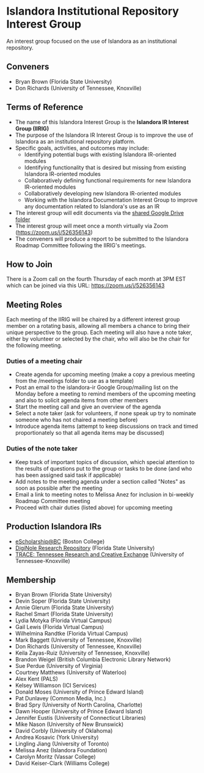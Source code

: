 # Islandora Institutional Repository Interest Group
An interest group focused on the use of Islandora as an institutional repository.

## Conveners
* Bryan Brown (Florida State University)
* Don Richards (University of Tennessee, Knoxville)

## Terms of Reference
* The name of this Islandora Interest Group is the **Islandora IR Interest Group (IIRIG)**
* The purpose of the Islandora IR Interest Group is to improve the use of Islandora as an institutional repository platform.
* Specific goals, activities, and outcomes may include:
  * Identifying potential bugs with existing Islandora IR-oriented modules
  * Identifying functionality that is desired but missing from existing Islandora IR-oriented modules
  * Collaboratively defining functional requirements for new Islandora IR-oriented modules
  * Collaboratively developing new Islandora IR-oriented modules
  * Working with the Islandora Documentation Interest Group to improve any documentation related to Islandora's use as an IR
* The interest group will edit documents via the [shared Google Drive folder](https://drive.google.com/folderview?id=0BwbriDSNjBiJfldTZWFhelJYcjFRdzZCMzlxX2Y3N0FmTHJkYnRjNzlHd3ZXSlRZRi1iVGM&usp=sharing)
* The interest group will meet once a month virtually via Zoom (https://zoom.us/j/526356143)
* The conveners will produce a report to be submitted to the Islandora Roadmap Committee following the IIRIG's meetings.

## How to Join
There is a Zoom call on the fourth Thursday of each month at 3PM EST which can be joined via this URL: https://zoom.us/j/526356143

## Meeting Roles
Each meeting of the IIRIG will be chaired by a different interest group member on a rotating basis, allowing all members a chance to bring their unique perspective to the group. Each meeting will also have a note taker, either by volunteer or selected by the chair, who will also be the chair for the following meeting.

### Duties of a meeting chair
* Create agenda for upcoming meeting (make a copy a previous meeting from the /meetings folder to use as a template)
* Post an email to the islandora-ir Google Group/mailing list on the Monday before a meeting to remind members of the upcoming meeting and also to solicit agenda items from other members
* Start the meeting call and give an overview of the agenda
* Select a note taker (ask for volunteers, if none speak up try to nominate someone who has not chaired a meeting before)
* Introduce agenda items (attempt to keep discussions on track and timed proportionately so that all agenda items may be discussed)

### Duties of the note taker
* Keep track of important topics of discussion, which special attention to the results of questions put to the group or tasks to be done (and who has been assigned said task if applicable)
* Add notes to the meeting agenda under a section called "Notes" as soon as possible after the meeting
* Email a link to meeting notes to Melissa Anez for inclusion in bi-weekly Roadmap Committee meeting
* Proceed with chair duties (listed above) for upcoming meeting

## Production Islandora IRs
* [eScholarship@BC](http://dlib.bc.edu/) (Boston College)
* [DigiNole Research Repository](http://diginole.lib.fsu.edu/repository) (Florida State University)
* [TRACE: Tennessee Research and Creative Exchange](https://trace.utk.edu/) (University of Tennessee-Knoxville)

## Membership
* Bryan Brown (Florida State University)
* Devin Soper (Florida State University)
* Annie Glerum (Florida State University)
* Rachel Smart (Florida State University)
* Lydia Motyka (Florida Virtual Campus)
* Gail Lewis (Florida Virtual Campus)
* Wilhelmina Randtke (Florida Virtual Campus)
* Mark Baggett (University of Tennessee, Knoxville)
* Don Richards (University of Tennessee, Knoxville)
* Keila Zayas-Ruiz (University of Tennessee, Knoxville)
* Brandon Weigel (British Columbia Electronic Library Network)
* Sue Perdue (University of Virginia)
* Courtney Matthews (University of Waterloo)
* Alex Kent (PALS)
* Kelsey Williamson (ICI Services)
* Donald Moses (University of Prince Edward Island)
* Pat Dunlavey (Common Media, Inc.)
* Brad Spry (University of North Carolina, Charlotte)
* Dawn Hooper (University of Prince Edward Island)
* Jennifer Eustis (University of Connecticut Libraries)
* Mike Nason (University of New Brunswick)
* David Corbly (University of Oklahoma)
* Andrea Kosavic (York University)
* Lingling Jiang (University of Toronto)
* Melissa Anez (Islandora Foundation)
* Carolyn Moritz (Vassar College)
* David Keiser-Clark (Williams College)

